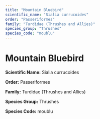 ```yaml
---
title: "Mountain Bluebird"
scientific_name: "Sialia currucoides"
order: "Passeriformes"
family: "Turdidae (Thrushes and Allies)"
species_group: "Thrushes"
species_code: "moublu"
---
```


# Mountain Bluebird

**Scientific Name:** Sialia currucoides

**Order:** Passeriformes

**Family:** Turdidae (Thrushes and Allies)

**Species Group:** Thrushes

**Species Code:** moublu
